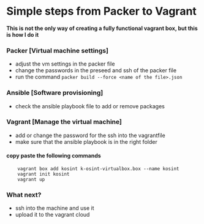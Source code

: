 # Simple steps from Packer to Vagrant
**This is not the only way of creating a fully functional vagrant box, but this is how I do it** 
### Packer [Virtual machine settings]
- adjust the vm settings in the packer file
- change the passwords in the preseed and ssh of the packer file
- run the command ```packer build --force <name of the file>.json```
### Ansible [Software provisioning]
- check the ansible playbook file to add or remove packages
### Vagrant [Manage the virtual machine]
- add or change the password for the ssh into the vagrantfile
- make sure that the ansible playbook is in the right folder
#### copy paste the following commands
```
    vagrant box add kosint k-osint-virtualbox.box --name kosint
    vagrant init kosint
    vagrant up
```

### What next?
- ssh into the machine and use it
- upload it to the vagrant cloud
